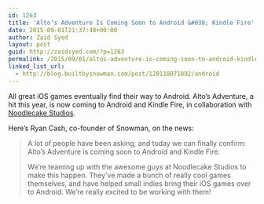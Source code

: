 ```yaml
---
id: 1263
title: 'Alto’s Adventure Is Coming Soon to Android &#038; Kindle Fire'
date: 2015-09-01T21:37:48+00:00
author: Zaid Syed
layout: post
guid: http://zaidsyed.com/?p=1263
permalink: /2015/09/01/altos-adventure-is-coming-soon-to-android-kindle-fire/
linked_list_url:
  - http://blog.builtbysnowman.com/post/128118071892/android
---
```

All great iOS games eventually find their way to Android. Alto&#8217;s Adventure, a hit this year, is now coming to Android and Kindle Fire, in collaboration with [Noodlecake Studios](http://www.noodlecake.com/).

Here&#8217;s Ryan Cash, co-founder of Snowman, on the news:

> A lot of people have been asking, and today we can finally confirm: Alto’s Adventure is coming soon to Android and Kindle Fire.
> 
> We’re teaming up with the awesome guys at Noodlecake Studios to make this happen. They’ve made a bunch of really cool games themselves, and have helped small indies bring their iOS games over to Android. We’re really excited to be working with them!